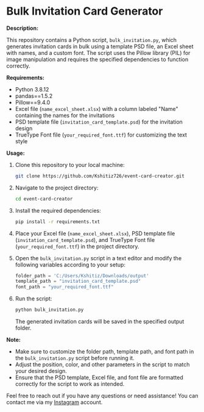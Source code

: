 # Bulk Invitation Card Generator

**Description:**

This repository contains a Python script, `bulk_invitation.py`, which generates invitation cards in bulk using a template PSD file, an Excel sheet with names, and a custom font. The script uses the Pillow library (PIL) for image manipulation and requires the specified dependencies to function correctly.

**Requirements:**

- Python 3.8.12 
- pandas==1.5.2
- Pillow==9.4.0
- Excel file (`name_excel_sheet.xlsx`) with a column labeled "Name" containing the names for the invitations
- PSD template file (`invitation_card_template.psd`) for the invitation design
- TrueType Font file (`your_required_font.ttf`) for customizing the text style

**Usage:**

1. Clone this repository to your local machine:

    ```bash
    git clone https://github.com/Kshitiz726/event-card-creator.git
    ```

2. Navigate to the project directory:

    ```bash
    cd event-card-creator 
    ```

3. Install the required dependencies:

    ```bash
    pip install -r requirements.txt
    ```

4. Place your Excel file (`name_excel_sheet.xlsx`), PSD template file (`invitation_card_template.psd`), and TrueType Font file (`your_required_font.ttf`) in the project directory.

5. Open the `bulk_invitation.py` script in a text editor and modify the following variables according to your setup:

    ```python
    folder_path = 'C:/Users/Kshitiz/Downloads/output'
    template_path = "invitation_card_template.psd"
    font_path = "your_required_font.ttf"
    ```

6. Run the script:

    ```bash
    python bulk_invitation.py
    ```

   The generated invitation cards will be saved in the specified output folder.

**Note:**

- Make sure to customize the folder path, template path, and font path in the `bulk_invitation.py` script before running it.
- Adjust the position, color, and other parameters in the script to match your desired design.
- Ensure that the PSD template, Excel file, and font file are formatted correctly for the script to work as intended.

Feel free to reach out if you have any questions or need assistance! You can contact me via my [Instagram](https://www.instagram.com/loosey_0000/) account.
